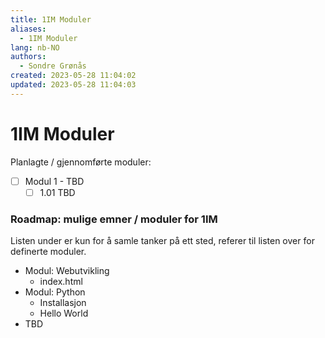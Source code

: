 ```yaml
---
title: 1IM Moduler
aliases: 
  - 1IM Moduler
lang: nb-NO
authors:
  - Sondre Grønås
created: 2023-05-28 11:04:02
updated: 2023-05-28 11:04:03
---
```

# 1IM Moduler
Planlagte / gjennomførte moduler:
- [ ] Modul 1 - TBD
	- [ ] 1.01 TBD

### Roadmap: mulige emner / moduler for 1IM
Listen under er kun for å samle tanker på ett sted, referer til listen over for definerte moduler.

- Modul: Webutvikling
	- index.html
- Modul: Python
	- Installasjon
	- Hello World
- TBD